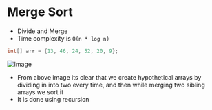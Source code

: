 # Merge Sort

- Divide and Merge
- Time complexity is `O(n * log n)`

```java
int[] arr = {13, 46, 24, 52, 20, 9};
```

![Image](https://github.com/ssm0801/DSA-using-Java/blob/master/Sorting/Merge/merge.png)

- From above image its clear that we create hypothetical arrays by dividing in into two every time, and then while merging two sibling arrays we sort it
- It is done using recursion
